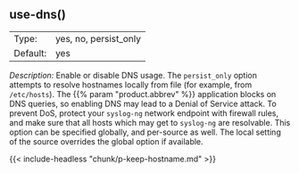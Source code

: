 ---
---
<!-- DISCLAIMER: This file is based on the syslog-ng Open Source Edition documentation https://github.com/balabit/syslog-ng-ose-guides/commit/2f4a52ee61d1ea9ad27cb4f3168b95408fddfdf2 and is used under the terms of The syslog-ng Open Source Edition Documentation License. The file has been modified by Axoflow. -->

## use-dns()

|          |                        |
| -------- | ---------------------- |
| Type:    | yes, no, persist_only |
| Default: | yes                    |

*Description:* Enable or disable DNS usage. The `persist_only` option attempts to resolve hostnames locally from file (for example, from `/etc/hosts`). The {{% param "product.abbrev" %}} application blocks on DNS queries, so enabling DNS may lead to a Denial of Service attack. To prevent DoS, protect your `syslog-ng` network endpoint with firewall rules, and make sure that all hosts which may get to `syslog-ng` are resolvable. This option can be specified globally, and per-source as well. The local setting of the source overrides the global option if available.

{{< include-headless "chunk/p-keep-hostname.md" >}}
